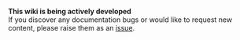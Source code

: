 **This wiki is being actively developed**  
If you discover any documentation bugs or would like to request new content, please raise them as an [issue](https://github.com/Azure/terraform-azurerm-caf-enterprise-scale/issues).